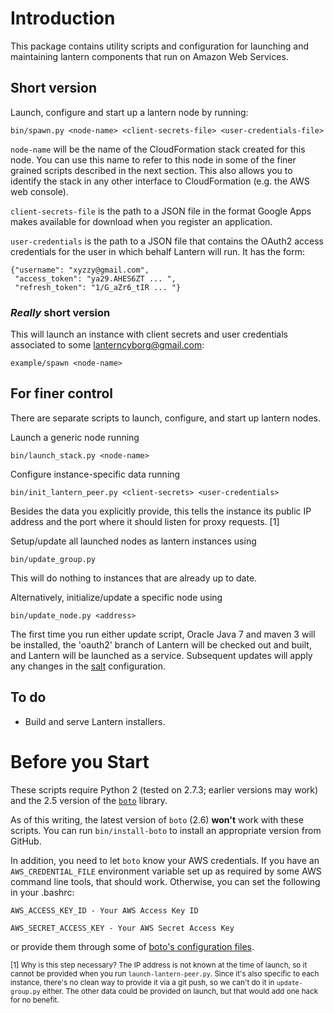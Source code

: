Introduction
============

This package contains utility scripts and configuration for launching and
maintaining lantern components that run on Amazon Web Services. 

## Short version

Launch, configure and start up a lantern node by running:

    bin/spawn.py <node-name> <client-secrets-file> <user-credentials-file>

`node-name` will be the name of the CloudFormation stack created for this node.  You can use this name to refer to this node in some of the finer grained scripts described in the next section.  This also allows you to identify the stack in any other interface to CloudFormation (e.g. the AWS web console).

`client-secrets-file` is the path to a JSON file in the format Google Apps makes available for download when you register an application.

`user-credentials` is the path to a JSON file that contains the OAuth2 access credentials for the user in which behalf Lantern will run.  It has the form:

    {"username": "xyzzy@gmail.com",
     "access_token": "ya29.AHES6ZT ... ",
     "refresh_token": "1/G_aZr6_tIR ... "}

### *Really* short version

This will launch an instance with client secrets and user credentials associated to some lanterncyborg@gmail.com:

    example/spawn <node-name>
 
## For finer control

There are separate scripts to launch, configure, and start up lantern nodes.

Launch a generic node running

    bin/launch_stack.py <node-name>

Configure instance-specific data running

    bin/init_lantern_peer.py <client-secrets> <user-credentials>

Besides the data you explicitly provide, this tells the instance its public IP address and the port where it should listen for proxy requests. [1]

Setup/update all launched nodes as lantern instances using

    bin/update_group.py

This will do nothing to instances that are already up to date.

Alternatively, initialize/update a specific node using

    bin/update_node.py <address>

The first time you run either update script, Oracle Java 7 and maven 3 will be installed, the 'oauth2' branch of Lantern will be checked out and built, and Lantern will be launched as a service.  Subsequent updates will apply any changes in the [salt][salt] configuration.

## To do

 - Build and serve Lantern installers.

Before you Start
================

These scripts require Python 2 (tested on 2.7.3; earlier versions may work)
and the 2.5 version of the [`boto`][boto] library.

As of this writing, the latest version of `boto` (2.6) **won't** work with
these scripts.  You can run `bin/install-boto` to install an appropriate
version from GitHub.

In addition, you need to let `boto` know your AWS credentials.  If you have an
`AWS_CREDENTIAL_FILE` environment variable set up as required by some AWS
command line tools, that should work.  Otherwise, you can set the following in
your .bashrc:

    AWS_ACCESS_KEY_ID - Your AWS Access Key ID

    AWS_SECRET_ACCESS_KEY - Your AWS Secret Access Key

or provide them through some of [boto's configuration files][botoconfig].


<small>[1] Why is this step necessary?  The IP address is not known at the time of launch, so it cannot be provided when you run `launch-lantern-peer.py`.  Since it's also specific to each instance, there's no clean way to provide it via a git push, so we can't do it in `update-group.py` either.  The other data could be provided on launch, but that would add one hack for no benefit.</small>

[boto]: https://github.com/boto/boto 

[botoconfig]: http://code.google.com/p/boto/wiki/BotoConfig

[salt]: http://saltstack.org
